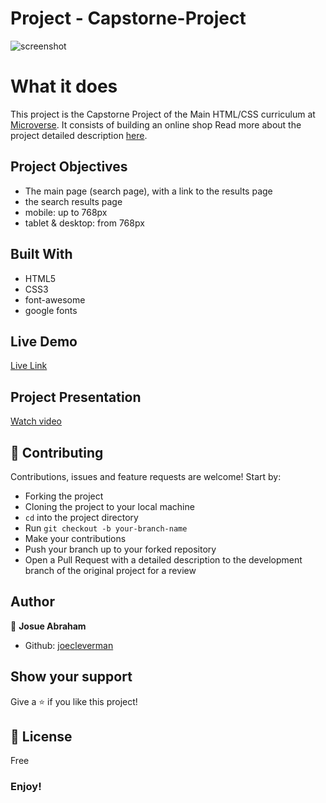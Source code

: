 # Project - Capstorne-Project

![screenshot](./image2.png)

# What it does

This project is the Capstorne Project of the Main HTML/CSS curriculum at [Microverse](https://www.microverse.org/). It consists of building an online shop
Read more about the project detailed description [here](https://www.notion.so/HTML-CSS-capstone-project-Online-shop-for-electronics-a3dbffab0c744c33b70001a79876edde).

## Project Objectives

- The main page (search page), with a link to the results page
- the search results page
- mobile: up to 768px
- tablet & desktop: from 768px

## Built With

- HTML5
- CSS3
- font-awesome
- google fonts

## Live Demo

[Live Link](https://rawcdn.githack.com/Joecleverman/capstorne-project/eef9643409548e87bd75ac805e45f79fda9a13e0/index.html)

## Project Presentation

[Watch video](https://www.loom.com/share/c4dd36b60aa7401d84142641ce696413)

## 🤝 Contributing

Contributions, issues and feature requests are welcome! Start by:

- Forking the project
- Cloning the project to your local machine
- `cd` into the project directory
- Run `git checkout -b your-branch-name`
- Make your contributions
- Push your branch up to your forked repository
- Open a Pull Request with a detailed description to the development branch of the original project for a review

## Author

👤 **Josue Abraham**

- Github: [joecleverman](https://github.com/joecleverman)

## Show your support

Give a ⭐️ if you like this project!

## 📝 License

Free

### Enjoy!

